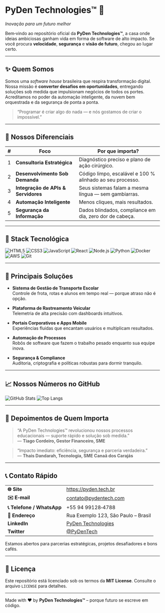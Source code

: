 <!-- README.md – PyDen Technologies™ -->
<!-- Não edite pela metade. Arquivo completo, sem linhas comentadas ou omitidas. -->

# PyDen Technologies™ 🚀  
_Inovação para um futuro melhor_

Bem‑vindo ao repositório oficial da **PyDen Technologies™**, a casa onde ideias ambiciosas ganham vida em forma de software de alto impacto. Se você procura **velocidade**, **segurança** e **visão de futuro**, chegou ao lugar certo.

---

## ✨ Quem Somos  
Somos uma _software house_ brasileira que respira transformação digital. Nossa missão é **converter desafios em oportunidades**, entregando soluções sob medida que impulsionam negócios de todos os portes. Acreditamos no poder da automação inteligente, da nuvem bem orquestrada e da segurança de ponta a ponta.

> “Programar é criar algo do nada — e nós gostamos de criar o impossível.”  

---

## 🔑 Nossos Diferenciais  
| # | Foco | Por que importa? |
|---|------|------------------|
| 1 | **Consultoria Estratégica** | Diagnóstico preciso e plano de ação cirúrgico. |
| 2 | **Desenvolvimento Sob Demanda** | Código limpo, escalável e 100 % alinhado ao seu processo. |
| 3 | **Integração de APIs & Servidores** | Seus sistemas falam a mesma língua — sem gambiarras. |
| 4 | **Automação Inteligente** | Menos cliques, mais resultados. |
| 5 | **Segurança da Informação** | Dados blindados, compliance em dia, zero dor de cabeça. |

---

## 🧰 Stack Tecnológica  
![HTML5](https://img.shields.io/badge/-HTML5-E34F26?style=flat-square&logo=html5&logoColor=white)
![CSS3](https://img.shields.io/badge/-CSS3-1572B6?style=flat-square&logo=css3&logoColor=white)
![JavaScript](https://img.shields.io/badge/-JavaScript-F7DF1E?style=flat-square&logo=javascript&logoColor=black)
![React](https://img.shields.io/badge/-React-61DAFB?style=flat-square&logo=react&logoColor=black)
![Node.js](https://img.shields.io/badge/-Node.js-339933?style=flat-square&logo=node.js&logoColor=white)
![Python](https://img.shields.io/badge/-Python-3776AB?style=flat-square&logo=python&logoColor=white)
![Docker](https://img.shields.io/badge/-Docker-2496ED?style=flat-square&logo=docker&logoColor=white)
![AWS](https://img.shields.io/badge/-AWS-232F3E?style=flat-square&logo=amazon-aws&logoColor=white)
![Git](https://img.shields.io/badge/-Git-F05032?style=flat-square&logo=git&logoColor=white)

---

## 🚀 Principais Soluções
- **Sistema de Gestão de Transporte Escolar**  
  Controle de frota, rotas e alunos em tempo real — porque atraso não é opção.

- **Plataforma de Rastreamento Veicular**  
  Telemetria de alta precisão com dashboards intuitivos.

- **Portais Corporativos e Apps Mobile**  
  Experiências fluidas que encantam usuários e multiplicam resultados.

- **Automação de Processos**  
  Robôs de software que fazem o trabalho pesado enquanto sua equipe inova.

- **Segurança & Compliance**  
  Auditoria, criptografia e políticas robustas para dormir tranquilo.

---

## 📈 Nossos Números no GitHub  
![GitHub Stats](https://github-readme-stats.vercel.app/api?username=PyDenTech&show_icons=true&theme=radical)
![Top Langs](https://github-readme-stats.vercel.app/api/top-langs/?username=PyDenTech&layout=compact&theme=radical)

---

## 💬 Depoimentos de Quem Importa
> “A PyDen Technologies™ revolucionou nossos processos educacionais — suporte rápido e solução sob medida.”  
> — **Tiago Cordeiro, Gestor Financeiro, SME**

> “Impacto imediato: eficiência, segurança e parceria verdadeira.”  
> — **Thais Dandarah, Tecnologia, SME Canaã dos Carajás**

---

## 📞 Contato Rápido
| | |
|---|---|
| **🌐 Site** | https://pyden.tech.br |
| **✉️ E‑mail** | contato@pydentech.com |
| **📞 Telefone / WhatsApp** | +55 94 99128‑4788 |
| **📍 Endereço** | Rua Exemplo 123, São Paulo – Brasil |
| **LinkedIn** | [PyDen Technologies](https://www.linkedin.com/company/pyden) |
| **Twitter** | [@PyDenTech](https://twitter.com/PyDenTech) |

Estamos abertos para parcerias estratégicas, projetos desafiadores e bons cafés.

---

## 📜 Licença  
Este repositório está licenciado sob os termos da **MIT License**. Consulte o arquivo `LICENSE` para detalhes.

---

Made with ❤️ by **PyDen Technologies™** – porque futuro se escreve em código.
